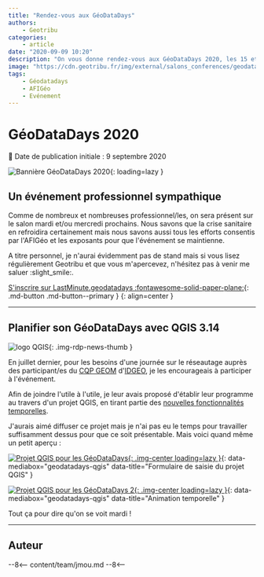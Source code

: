 ```yaml
---
title: "Rendez-vous aux GéoDataDays"
authors:
    - Geotribu
categories:
    - article
date: "2020-09-09 10:20"
description: "On vous donne rendez-vous aux GéoDataDays 2020, les 15 et 16 septembre à Montpellier, l'événement indépendant de la géomatique francophone."
image: "https://cdn.geotribu.fr/img/external/salons_conferences/geodatadays/2020/geodatadays_2020_banniere.jpg"
tags:
    - Géodatadays
    - AFIGéo
    - Evénement
---
```


# GéoDataDays 2020

:calendar: Date de publication initiale : 9 septembre 2020

![Bannière GéoDataDays 2020](https://cdn.geotribu.fr/img/external/salons_conferences/geodatadays/2020/geodatadays_2020_banniere.jpg "GéoDataDays 2020 à Montpellier"){: loading=lazy }

## Un événement professionnel sympathique

Comme de nombreux et nombreuses professionnel/les, on sera présent sur le salon mardi et/ou mercredi prochains. Nous savons que la crise sanitaire en refroidira certainement mais nous savons aussi tous les efforts consentis par l'AFIGéo et les exposants pour que l'événement se maintienne.

A titre personnel, je n'aurai évidemment pas de stand mais si vous lisez régulièrement Geotribu et que vous m'apercevez, n'hésitez pas à venir me saluer :slight_smile:.

[S'inscrire sur LastMinute.geodatadays :fontawesome-solid-paper-plane:](https://www.geodatadays.fr/inscription){: .md-button .md-button--primary }
{: align=center }

----

## Planifier son GéoDataDays avec QGIS 3.14

![logo QGIS](https://cdn.geotribu.fr/img/logos-icones/logiciels_librairies/qgis.png){: .img-rdp-news-thumb }

En juillet dernier, pour les besoins d'une journée sur le réseautage auprès des participant/es du [CQP GEOM](https://www.idgeo.fr/formation/cqp-geom-geomaticien-developpeur-dapplications-spatiales/) d'[IDGEO](https://www.idgeo.fr/), je les encourageais à participer à l'événement.

Afin de joindre l'utile à l'utile, je leur avais proposé d'établir leur programme au travers d'un projet QGIS, en tirant partie des [nouvelles fonctionnalités temporelles](/rdp/2020/rdp_2020-06-26/#qgis-314-pi).

J'aurais aimé diffuser ce projet mais je n'ai pas eu le temps pour travailler suffisamment dessus pour que ce soit présentable. Mais voici quand même un petit aperçu :

[![Projet QGIS pour les GéoDataDays](https://cdn.geotribu.fr/img/external/salons_conferences/geodatadays/2020/geodatadays_2020_qgis_new_entity.png "Formulaire de saisie du projet QGIS"){: .img-center loading=lazy }](https://cdn.geotribu.fr/img/external/salons_conferences/geodatadays/2020/geodatadays_2020_qgis_new_entity.png){: data-mediabox="geodatadays-qgis" data-title="Formulaire de saisie du projet QGIS" }

[![Projet QGIS pour les GéoDataDays 2](https://cdn.geotribu.fr/img/external/salons_conferences/geodatadays/2020/geodatadays_qgis_schedule.gif "Animation temporelle"){: .img-center loading=lazy }](https://cdn.geotribu.fr/img/external/salons_conferences/geodatadays/2020/geodatadays_qgis_schedule.gif){: data-mediabox="geodatadays-qgis" data-title="Animation temporelle" }

Tout ça pour dire qu'on se voit mardi !

----

## Auteur

--8<--
content/team/jmou.md
--8<--
